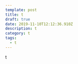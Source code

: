 ```yaml
---
template: post
title: t
draft: true
date: 2019-11-10T12:12:36.910Z
description: t
category: t
tags:
  - t
---
```

t
